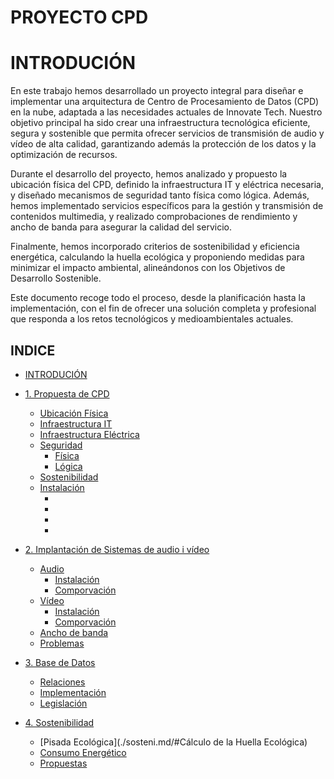 # PROYECTO CPD

# INTRODUCIÓN
En este trabajo hemos desarrollado un proyecto integral para diseñar e implementar una arquitectura de Centro de Procesamiento de Datos (CPD) en la nube, adaptada a las necesidades actuales de Innovate Tech. Nuestro objetivo principal ha sido crear una infraestructura tecnológica eficiente, segura y sostenible que permita ofrecer servicios de transmisión de audio y vídeo de alta calidad, garantizando además la protección de los datos y la optimización de recursos.

Durante el desarrollo del proyecto, hemos analizado y propuesto la ubicación física del CPD, definido la infraestructura IT y eléctrica necesaria, y diseñado mecanismos de seguridad tanto física como lógica. Además, hemos implementado servicios específicos para la gestión y transmisión de contenidos multimedia, y realizado comprobaciones de rendimiento y ancho de banda para asegurar la calidad del servicio.

Finalmente, hemos incorporado criterios de sostenibilidad y eficiencia energética, calculando la huella ecológica y proponiendo medidas para minimizar el impacto ambiental, alineándonos con los Objetivos de Desarrollo Sostenible.

Este documento recoge todo el proceso, desde la planificación hasta la implementación, con el fin de ofrecer una solución completa y profesional que responda a los retos tecnológicos y medioambientales actuales.


## INDICE
- [INTRODUCIÓN](#introdución)
- [1. Propuesta de CPD](./Propuesta.md)
    - [Ubicación Física](./ubicación.md)
    - [Infraestructura IT](./infraestructura-it.md)
    - [Infraestructura Eléctrica](./infraestructura-e.md)
    - [Seguridad](./prevención.md)
        - [Física](./fisica.md)
        - [Lógica](./lógica.md)
    - [Sostenibilidad](./sos.md)
    - [Instalación](./install.md)
        - [](./1.md)
        - [](./2.md)
        - [](./3.md)
        - [](./4.md)

- [2. Implantación de Sistemas de audio i vídeo](./cpd.md)
    - [Audio](./audio.md)
        - [Instalación](./insta.md)
        - [Comporvación](./compra.md)
    - [Vídeo](./video.md)
        - [Instalación](./insta2.md)
        - [Comporvación](./compra2.md)
    - [Ancho de banda](./banda.md)
    - [Problemas](./error.md)

- [3. Base de Datos](./base.md)
    - [Relaciones](./relacion.md)
    - [Implementación](./dades.md)
    - [Legislación](./ley.md)

- [4. Sostenibilidad](./sosteni.md)
    - [Pisada Ecológica](./sosteni.md/#Cálculo de la Huella Ecológica)
    - [Consumo Energético](./consum.md)
    - [Propuestas](./propu.md)

